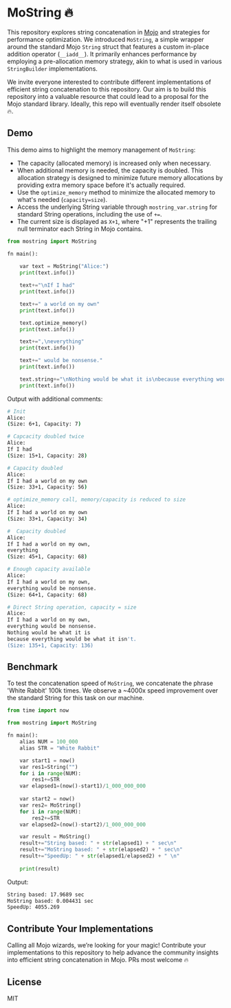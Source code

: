 # MoString 🔥

This repository explores string concatenation in [Mojo](https://docs.modular.com/mojo) and strategies for performance optimization. We introduced `MoString`, a simple wrapper around the standard Mojo `String` struct that features a custom in-place addition operator (`__iadd__`). It primarily enhances performance by employing a pre-allocation memory strategy, akin to what is used in various `StringBuilder` implementations.

We invite everyone interested to contribute different implementations of efficient string concatenation to this repository. Our aim is to build this repository into a valuable resource that could lead to a proposal for the Mojo standard library. Ideally, this repo will eventually render itself obsolete 🔥.

## Demo

This demo aims to highlight the memory management of `MoString`:

- The capacity (allocated memory) is increased only when necessary.
- When additional memory is needed, the capacity is doubled. This allocation strategy is designed to minimize future memory allocations by providing extra memory space before it's actually required.
- Use the `optimize_memory` method to minimize the allocated memory to what's needed (`capacity=size`).
- Access the underlying String variable through `mostring_var.string` for standard String operations, including the use of `+=`.
- The current size is displayed as `X+1`, where "+1" represents the trailing null terminator each String in Mojo contains.

```python
from mostring import MoString

fn main():
    
    var text = MoString("Alice:")
    print(text.info())

    text+="\nIf I had"
    print(text.info())

    text+=" a world on my own"
    print(text.info())

    text.optimize_memory()
    print(text.info())

    text+=",\neverything"
    print(text.info())

    text+=" would be nonsense."
    print(text.info())

    text.string+="\nNothing would be what it is\nbecause everything would be what it isn't."
    print(text.info())

```

Output with additional comments:

```bash
# Init
Alice:
(Size: 6+1, Capacity: 7)

# Capcacity doubled twice
Alice:
If I had
(Size: 15+1, Capacity: 28)

# Capacity doubled
Alice:
If I had a world on my own
(Size: 33+1, Capacity: 56)

# optimize_memory call, memory/capacity is reduced to size
Alice:
If I had a world on my own
(Size: 33+1, Capacity: 34)

#  Capacity doubled
Alice:
If I had a world on my own,
everything
(Size: 45+1, Capacity: 68)

# Enough capacity available 
Alice:
If I had a world on my own,
everything would be nonsense.
(Size: 64+1, Capacity: 68)

# Direct String operation, capacity = size 
Alice:
If I had a world on my own,
everything would be nonsense.
Nothing would be what it is
because everything would be what it isn't.
(Size: 135+1, Capacity: 136)
```

## Benchmark

To test the concatenation speed of `MoString`, we concatenate the phrase 'White Rabbit' 100k times. We observe a ~4000x speed improvement over the standard String for this task on our machine.

```python
from time import now

from mostring import MoString

fn main():
    alias NUM = 100_000
    alias STR = "White Rabbit"

    var start1 = now()
    var res1=String("")  
    for i in range(NUM):
        res1+=STR
    var elapsed1=(now()-start1)/1_000_000_000
     
    var start2 = now()
    var res2= MoString()
    for i in range(NUM):
        res2+=STR
    var elapsed2=(now()-start2)/1_000_000_000

    var result = MoString()
    result+="String based: " + str(elapsed1) + " sec\n"
    result+="MoString based: " + str(elapsed2) + " sec\n"
    result+="SpeedUp: " + str(elapsed1/elapsed2) + " \n"
   
    print(result)
```

Output:

```bash
String based: 17.9689 sec
MoString based: 0.004431 sec
SpeedUp: 4055.269
```

## Contribute Your Implementations

Calling all Mojo wizards, we’re looking for your magic! Contribute your implementations to this repository to help advance the community insights into efficient string concatenation in Mojo. PRs most welcome 🔥

## License

MIT
